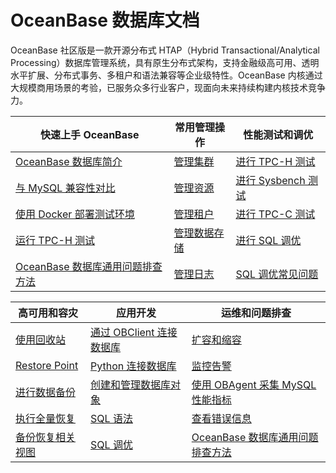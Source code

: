 # OceanBase 数据库文档


OceanBase 社区版是一款开源分布式 HTAP（Hybrid Transactional/Analytical Processing）数据库管理系统，具有原生分布式架构，支持金融级高可用、透明水平扩展、分布式事务、多租户和语法兼容等企业级特性。OceanBase 内核通过大规模商用场景的考验，已服务众多行业客户，现面向未来持续构建内核技术竞争力。



|             快速上手 OceanBase     |                      常用管理操作                      | 性能测试和调优   |
|----------------------------|-------------------------------------|-------------------------------------|
| [OceanBase 数据库简介](../../1.oceanbase-database/1.what-is-oceanbase-database.md)                         | [管理集群](../../6.administrator-guide/2.basic-database-management/1.manage-clusters/1.create-a-cluster.md)                                                |[进行 TPC-H 测试](../../3.performance-whitepaper/1.run-the-tpc-h-benchmark-on-oceanbase-database.md) |
| [与 MySQL 兼容性对比](../../1.oceanbase-database/2.compatibility-with-mysql.md)                             | [管理资源](../../6.administrator-guide/2.basic-database-management/3.manage-resources/1.overview-of-resource-management.md)                                |[进行 Sysbench 测试](../../3.performance-whitepaper/3.use-sysbench-to-test-the-performance-of-oceanbase-database.md)  |
| [使用 Docker 部署测试环境](../../2.quick-start/2.use-docker-to-deploy-oceanbase-database.md)                 | [管理租户](../../6.administrator-guide/2.basic-database-management/4.manage-tenants/1.overview-of-tenant-management.md)                                    |[进行 TPC-C 测试](../../3.performance-whitepaper/5.run-the-tpc-c-benchmark-on-oceanbase-database.md)  |
| [运行 TPC-H 测试](../../3.performance-whitepaper/1.run-the-tpc-h-benchmark-on-oceanbase-database.md)        |[管理数据存储](../../6.administrator-guide/2.basic-database-management/.../1.minor-compaction-management/1.overview-of-minor-compaction-management.md)      |[进行 SQL 调优](../../11.sql-tuning-guide/4.sql-tuning/1.overview-of-sql-tuning.md)     |
| [OceanBase 数据库通用问题排查方法](../../2.quick-start/5.troubleshoot-general-oceanbase-database-issues.md)   |[管理日志](../../6.administrator-guide/2.basic-database-management/8.manage-logs/1.overview-of-logs.md)                                                     |[SQL 调优常见问题](../../11.sql-tuning-guide/6.faq-about-sql-tuning.md)     |



|             高可用和容灾     |                      应用开发                      | 运维和问题排查   |
|----------------------------|-------------------------------------|-------------------------------------|
| [使用回收站](../../6.administrator-guide/7.high-data-availability/1.administrator-guide-flashback/1.objects-supported-by-the-recycle-bin.md)       | [通过 OBClient 连接数据库](../../7.developer-guide/2.connect-to-oceanbase-database/2.connect-to-an-oceanbase-database-tenant-through-obclient.md)      |[扩容和缩容](../../6.administrator-guide/2.basic-database-management/9.scale-out-and-scale-in/1.overview-of-scale-out-and-scale-in.md) |
| [Restore Point](../../6.administrator-guide/7.high-data-availability/1.administrator-guide-flashback/5.restore-point.md)                         | [Python 连接数据库](../../7.developer-guide/2.connect-to-oceanbase-database/6.connect-to-oceanbase-through-python-driver.md)                           |[监控告警](../../6.administrator-guide/8.administrator-guide-monitoring-and-alerts/1.use-ocp-to-monitor-databases/1.overview-of-monitoring-and-alerts.md)  |
| [进行数据备份](../../6.administrator-guide/7.high-data-availability/.../3.cluster-level-data-backup/3.initiate-data-backup.md)                     | [创建和管理数据库对象](../../7.developer-guide/4.create-and-manage-database-objects/1.about-ddl-statements.md)                                           |[使用 OBAgent 采集 MySQL 性能指标](../../9.supporting-tools/2.ob-agent/6.use-obagent-to-collect-mysql-performance-metrics.md)  |
| [执行全量恢复](../../6.administrator-guide/7.high-data-availability/.../4.data-recovery/2.perform-full-recovery.md)                                |[SQL 语法](../../10.sql-reference/5.sql-statements/1.general-syntax.md)                                                                                |[查看错误信息](../../12.reference-guide/4.error-codes/1.overview-of-error-messages.md)     |
| [备份恢复相关视图](../../6.administrator-guide/7.high-data-availability/2.backup-and-recovery-management/6.backup-and-recovery-related-views.md)   |[SQL 调优](../../11.sql-tuning-guide/1.execution-process-of-sql-queries.md)                                                                             |[OceanBase 数据库通用问题排查方法](../../2.quick-start/5.troubleshoot-general-oceanbase-database-issues.md)     |
